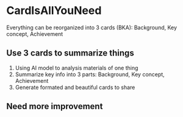 # CardIsAllYouNeed
Everything can be reorganized into 3 cards (BKA): Background, Key concept, Achievement

## Use 3 cards to summarize things
1. Using AI model to analysis materials of one thing
2. Summarize key info into 3 parts:  Background, Key concept, Achievement
3. Generate formated and beautiful cards to share

## Need more improvement
